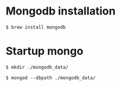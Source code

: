 Mongodb installation
=====

`$ brew install mongodb`

Startup mongo
=====

`$ mkdir ./mongodb_data/`

`$ mongod --dbpath ./mongodb_data/`